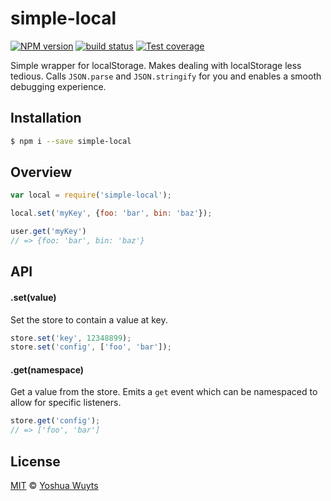 # simple-local
[![NPM version][npm-image]][npm-url]
[![build status][travis-image]][travis-url]
[![Test coverage][coveralls-image]][coveralls-url]

Simple wrapper for localStorage. Makes dealing with localStorage
less tedious. Calls `JSON.parse` and `JSON.stringify` for you and enables a
smooth debugging experience.

## Installation
```bash
$ npm i --save simple-local
```
## Overview
```js
var local = require('simple-local');

local.set('myKey', {foo: 'bar', bin: 'baz'});

user.get('myKey')
// => {foo: 'bar', bin: 'baz'}
```

## API
#### .set(value)
Set the store to contain a value at key.
```js
store.set('key', 12348899);
store.set('config', ['foo', 'bar']);
```

#### .get(namespace)
Get a value from the store. Emits a `get` event which can
be namespaced to allow for specific listeners.
```js
store.get('config');
// => ['foo', 'bar']
```

## License
[MIT](https://tldrlegal.com/license/mit-license) ©
[Yoshua Wuyts](yoshuawuyts.com)

[npm-image]: https://img.shields.io/npm/v/simple-local.svg?style=flat-square
[npm-url]: https://npmjs.org/package/simple-local
[travis-image]: https://img.shields.io/travis/yoshuawuyts/simple-local.svg?style=flat-square
[travis-url]: https://travis-ci.org/yoshuawuyts/simple-local
[coveralls-image]: https://img.shields.io/coveralls/yoshuawuyts/simple-local.svg?style=flat-square
[coveralls-url]: https://coveralls.io/r/yoshuawuyts/simple-local?branch=master
